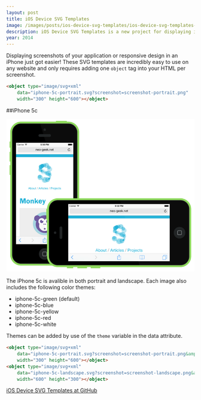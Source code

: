 ```yaml
---
layout: post
title: iOS Device SVG Templates
image: /images/posts/ios-device-svg-templates/ios-device-svg-templates-themes.png
description: iOS Device SVG Templates is a new project for displaying iOS screenshots in themeable iOS devices.
year: 2014
---
```


Displaying screenshots of your application or responsive design in an iPhone just got easier! These SVG templates are incredibly easy to use on any website and only requires adding one `object` tag into your HTML per screenshot.

```html
<object type="image/svg+xml"
    data="iphone-5c-portrait.svg?screenshot=screenshot-portrait.png"
    width="300" height="600"></object>
```

##iPhone 5c

![screenshot](/images/posts/ios-device-svg-templates/ios-device-svg-templates-orientations.png)

The iPhone 5c is avalible in both portrait and landscape. Each image also includes the following color themes:

- iphone-5c-green (default)
- iphone-5c-blue
- iphone-5c-yellow
- iphone-5c-red
- iphone-5c-white

Themes can be added by use of the `theme` variable in the data attribute.

```html
<object type="image/svg+xml"
    data="iphone-5c-portrait.svg?screenshot=screenshot-portrait.png&amp;theme=iphone-5c-red"
    width="300" height="600"></object>
<object type="image/svg+xml"
    data="iphone-5c-landscape.svg?screenshot=screenshot-landscape.png&amp;theme=iphone-5c-red"
    width="600" height="300"></object>
```

[iOS Device SVG Templates at GitHub](https://github.com/neogeek/ios-device-svg-templates)